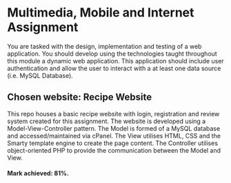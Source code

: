 # Multimedia, Mobile and Internet Assignment
You are tasked with the design, implementation and testing of a web application. You should develop using the technologies taught throughout this module a dynamic web application. This application should include user authentication and allow the user to interact with a at least one data source (i.e. MySQL Database). 

## Chosen website: Recipe Website
This repo houses a basic recipe website with login, registration and review system created for this assignment. The website is developed using a Model-View-Controller pattern. The Model is formed of a MySQL database and accessed/maintained via cPanel. The View utilises HTML, CSS and the Smarty template engine to create the page content. The Controller utilises object-oriented PHP to provide the communication between the Model and View.

#### Mark achieved: 81%.
